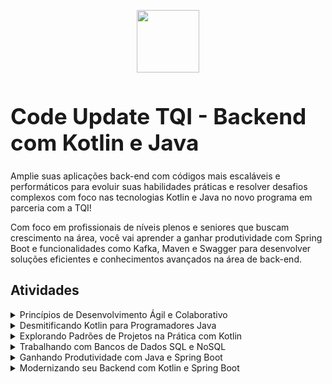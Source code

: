 <p align="center">
<img src="https://hermes.dio.me/tracks/df0f9984-bc68-409b-9314-98c875089e8f.png" width="100px" style="diplay:block; margin-left: auto;margin-right: auto;">
</p>
<h1 style="font-size: 2.2rem; font-weight: bold"> Code Update TQI - Backend com Kotlin e Java </h1>

Amplie suas aplicações back-end com códigos mais escaláveis e performáticos para evoluir suas habilidades práticas e resolver desafios complexos com foco nas tecnologias Kotlin e Java no novo programa em parceria com a TQI!

Com foco em profissionais de níveis plenos e seniores que buscam crescimento na área, você vai aprender a ganhar produtividade com Spring Boot e funcionalidades como Kafka, Maven e Swagger para desenvolver soluções eficientes e conhecimentos avançados na área de back-end.

## Atividades

<details>
<summary>Princípios de Desenvolvimento Ágil e Colaborativo</summary>
    <ul>
        <li><a href="">Bootcamps DIO: Educação gratuita e empregabilidade juntas!</a></li>
        <li><a href="https://github.com/lucianodacunha/trabalhando-com-equipes-ageis">Trabalhando com equipes ágeis</a></li>
        <li>
            <a href="https://github.com/lucianodacunha/versionamento-de-codigo-com-git-e-github/tree/fbd5ea023be7adb1e8c2f49ab399313752f670f4">Versionamento de Código com Git e GitHub</a></li>
        <li><a href="https://github.com/lucianodacunha/desafios-de-projetos-crie-um-porfolio-vencedor/">Desafios de Projetos: Crie Um Portfólio Vencedor</a></li>
        <li><a href="https://github.com/lucianodacunha/contribuindo-em-um-projeto-open-source-no-github">Contribuindo em um Projeto Open Source no GitHub</a></li>
        <li><a href="">Aula Inaugural - Code Update TQI - Backend com Kotlin e Java</a></li>
    </ul>
</details>
<details>
<summary>Desmitificando Kotlin para Programadores Java</summary>
<ul>
<li>
    <a href="https://github.com/lucianodacunha/conhecendo-o-kotlin-e-sua-documentacao-oficial">Conhecendo o Kotlin e Sua Documentação Oficial</a></li>
    <li>
        <a href="https://github.com/lucianodacunha/introducao-pratica-a-linguagem-de-programacao-kotlin">Introdução Prática à Linguagem de Programação Kotlin</a>
    </li>
    <li>
        <a href="https://github.com/lucianodacunha/estruturas-de-controle-de-fluxo-e-colecoes-em-kotlin">Estruturas de Controle de Fluxo e Coleções em Kotlin</a>
    </li>        
    <li>
        <a href="https://github.com/lucianodacunha/orientacao-a-objetos-e-tipos-de-classes-na-pratica-com-kotlin/">Orientação a Objetos e Tipos de Classes na Prática com Kotlin</a>
    </li>
    <li>
        <a href="https://github.com/lucianodacunha/o-poder-das-funcoes-em-kotlin">O Poder das Funções em Kotlin</a>        
    </li>
    <li>
        <a href="https://github.com/lucianodacunha/tratamento-de-excecoes-em-kotlin">OTratamento de Exceções em Kotlin</a>        
    </li>
    <li>
        <a href="#">Abstraindo Formações da DIO Usando Orientação a Objetos com Kotlin</a>        
    </li>        
    <li>
        <a href="#">Desenvolvendo sua primeira aplicação com Kotlin</a>        
    </li>     
</ul>
</details>
<details>
<summary>Explorando Padrões de Projetos na Prática com Kotlin</summary>
<ul>
    <li>
        <a href="#">Desafios de Código: Aperfeiçoe Sua Lógica e Pensamento Computacional</a>
    </li>
    <li>
        <a href="#">Singleton</a>
    </li>
    <li>
        <a href="#">Builder</a>
    </li>
    <li>
        <a href="#">Adapter</a>
    </li>
    <li>
        <a href="#">Extension Function</a>
    </li>
    <li>
        <a href="#">Processamento Paralelo/Assíncrono</a>
    </li>                    
</ul>
</details>
<details>
<summary>Trabalhando com Bancos de Dados SQL e NoSQL</summary>
<ul>
    <li>
        <a href="https://github.com/lucianodacunha/introducao-a-banco-de-dados-relacionais-sql">Introdução a Banco de Dados Relacionais (SQL)</a>        
    </li>
</ul>
</details>
<details>
<summary>Ganhando Produtividade com Java e Spring Boot</summary>
<ul>
    <li>
        <a href="https://github.com/lucianodacunha/java-criando-a-sua-primeira-aplicacao">Java: criando a sua primeira aplicação</a>
    </li>
    <li>
        <a href="https://github.com/lucianodacunha/java-aplicando-a-orientacao-a-objetos">Java: aplicando a Orientação a Objetos</a>
    </li>
    <li>
        <a href="https://github.com/lucianodacunha/java-trabalhando-com-listas-e-colecoes-de-dados">Java: trabalhando com listas e coleções de dados</a>
    </li>
    <li>
        <a href="https://github.com/lucianodacunha/java-consumindo-api-gravando-arquivos-e-lidando-com-erros">Java: consumindo API, gravando arquivos e lidando com erros</a>
    </li>             
    <li>
        <a href="https://github.com/lucianodacunha/java-trabalhando-com-lambdas-streams-e-spring-framework/">Java: trabalhando com lambdas, streams e Spring Framework</a>
    </li>       
</ul>
</details>
<details>
<summary>Modernizando seu Backend com Kotlin e Spring Boot</summary>
</details>
</details>
